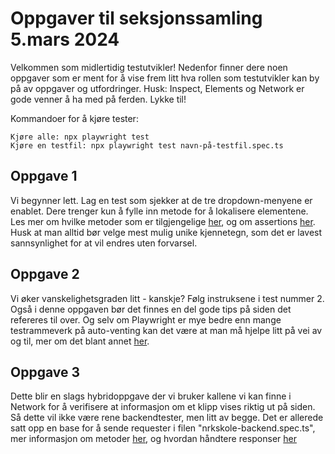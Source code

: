 # Oppgaver til seksjonssamling 5.mars 2024

Velkommen som midlertidig testutvikler! Nedenfor finner dere noen oppgaver som er ment for å vise frem litt hva rollen som testutvikler kan by på av oppgaver og utfordringer. Husk: Inspect, Elements og Network er gode venner å ha med på ferden. Lykke til!

Kommandoer for å kjøre tester:
```
Kjøre alle: npx playwright test
Kjøre en testfil: npx playwright test navn-på-testfil.spec.ts
```


## Oppgave 1
Vi begynner lett. Lag en test som sjekker at de tre dropdown-menyene er enablet. Dere trenger kun å fylle inn metode for å lokalisere elementene. Les mer om hvilke metoder som er tilgjengelige [her](https://playwright.dev/docs/locators), og om assertions [her](https://playwright.dev/docs/api/class-playwrightassertions#playwright-assertions-expect-locator). Husk at man alltid bør velge mest mulig unike kjennetegn, som det er lavest sannsynlighet for at vil endres uten forvarsel.

## Oppgave 2
Vi øker vanskelighetsgraden litt - kanskje? Følg instruksene i test nummer 2. Også i denne oppgaven bør det finnes en del gode tips på siden det refereres til over. Og selv om Playwright er mye bedre enn mange testrammeverk på auto-venting kan det være at man må hjelpe litt på vei av og til, mer om det blant annet [her](https://playwright.dev/docs/api/class-locator#locator-wait-for).

## Oppgave 3
Dette blir en slags hybridoppgave der vi bruker kallene vi kan finne i Network for å verifisere at informasjon om et klipp vises riktig ut på siden. Så dette vil ikke være rene backendtester, men litt av begge. Det er allerede satt opp en base for å sende requester i filen "nrkskole-backend.spec.ts", mer informasjon om metoder [her](https://playwright.dev/docs/api/class-apirequestcontext), og hvordan håndtere responser [her](https://playwright.dev/docs/api/class-apiresponse)